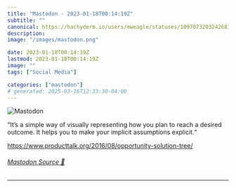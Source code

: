 ```yaml
---
title: "Mastodon - 2023-01-18T00:14:19Z"
subtitle: ""
canonical: https://hachyderm.io/users/mweagle/statuses/109707320324268147
description:
image: "/images/mastodon.png"

date: 2023-01-18T00:14:19Z
lastmod: 2023-01-18T00:14:19Z
image: ""
tags: ["Social Media"]

categories: ["mastodon"]
# generated: 2025-03-16T12:33:30-04:00
---
```

![Mastodon](/images/mastodon.png)

<p>“It’s a simple way of visually representing how you plan to reach a desired outcome. It helps you to make your implicit assumptions explicit.“</p><p><a href="https://www.producttalk.org/2016/08/opportunity-solution-tree/" target="_blank" rel="nofollow noopener noreferrer" translate="no"><span class="invisible">https://www.</span><span class="ellipsis">producttalk.org/2016/08/opport</span><span class="invisible">unity-solution-tree/</span></a></p>


###### [Mastodon Source 🐘](https://hachyderm.io/@mweagle/109707320324268147)

___
